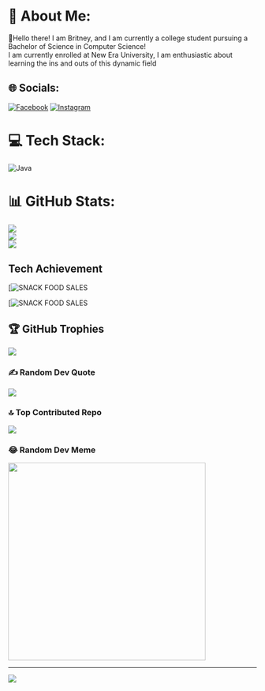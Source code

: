 # 💫 About Me:
🔭Hello there! I am Britney, and I am currently a college student pursuing a Bachelor of Science in Computer Science! <br>     I am currently enrolled at New Era University, I am enthusiastic about learning the ins and outs of this dynamic field <br>


## 🌐 Socials:
[![Facebook](https://img.shields.io/badge/Facebook-%231877F2.svg?logo=Facebook&logoColor=white)](https://facebook.com/BriyiBeligan) [![Instagram](https://img.shields.io/badge/Instagram-%23E4405F.svg?logo=Instagram&logoColor=white)](https://instagram.com/strawbriyi) 

# 💻 Tech Stack:
![Java](https://img.shields.io/badge/java-%23ED8B00.svg?style=plastic&logo=openjdk&logoColor=white)
# 📊 GitHub Stats:
![](https://github-readme-stats.vercel.app/api?username=BritneyBeligan&theme=calm&hide_border=false&include_all_commits=false&count_private=false)<br/>
![](https://github-readme-streak-stats.herokuapp.com/?user=BritneyBeligan&theme=calm&hide_border=false)<br/>
![](https://github-readme-stats.vercel.app/api/top-langs/?username=BritneyBeligan&theme=calm&hide_border=false&include_all_commits=false&count_private=false&layout=compact)

## Tech Achievement

[![SNACK FOOD SALES](https://app.powerbi.com/view?r=eyJrIjoiMTA1ZWZkMTctZGQ4My00Y2RjLThhNDktYTc4ZTIwODAxNGI3IiwidCI6IjZiNWJkMGMxLWQxMjktNDIyYy05ZDE3LWVkY2ViNDkyMWI3MiIsImMiOjEwfQ%3D%3D) 

[![SNACK FOOD SALES]([https://app.powerbi.com/view?r=eyJrIjoiMTA1ZWZkMTctZGQ4My00Y2RjLThhNDktYTc4ZTIwODAxNGI3IiwidCI6IjZiNWJkMGMxLWQxMjktNDIyYy05ZDE3LWVkY2ViNDkyMWI3MiIsImMiOjEwfQ%3D%3D](https://app.powerbi.com/view?r=eyJrIjoiNDgwMTRjMTMtZDk1OC00NDQ5LWJlYmYtYjYxNzhlMjYxZmFhIiwidCI6IjZiNWJkMGMxLWQxMjktNDIyYy05ZDE3LWVkY2ViNDkyMWI3MiIsImMiOjEwfQ%3D%3D)) 


## 🏆 GitHub Trophies
![](https://github-profile-trophy.vercel.app/?username=BritneyBeligan&theme=juicyfresh&no-frame=false&no-bg=true&margin-w=4)

### ✍️ Random Dev Quote
![](https://quotes-github-readme.vercel.app/api?type=horizontal&theme=dark)

### 🔝 Top Contributed Repo
![](https://github-contributor-stats.vercel.app/api?username=BritneyBeligan&limit=5&theme=monokai&combine_all_yearly_contributions=true)

### 😂 Random Dev Meme
<img src='https://randommeme-five.vercel.app/' style="height: 400px;"/>

---
[![](https://visitcount.itsvg.in/api?id=BritneyBeligan&icon=7&color=10)](https://visitcount.itsvg.in)

<!-- Proudly created with GPRM ( https://gprm.itsvg.in ) -->
